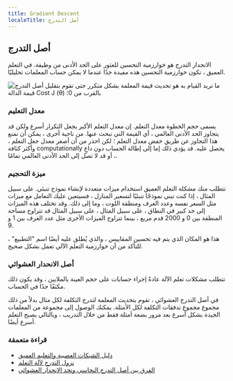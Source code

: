 ```yaml
---
title: Gradient Descent
localeTitle: أصل التدرج
---
```

## أصل التدرج

الانحدار التدرج هو خوارزمية التحسين للعثور على الحد الأدنى من وظيفة. في التعلم العميق ، تكون خوارزمية التحسين هذه مفيدة جدًا عندما لا يمكن حساب المعلمات تحليليًا.

![أصل التدرج](https://upload.wikimedia.org/wikipedia/commons/6/68/Gradient_descent.jpg) ما تريد القيام به هو تحديث قيمة المعلمة بشكل متكرر حتى تقوم بتقليل قيمة الدالة Cost J (θ) بالقرب من 0؛

### معدل التعليم

يسمى حجم الخطوة معدل التعلم. إن معدل التعلم الأكبر يجعل التكرار أسرع ولكن قد يتجاوز الحد الأدنى العالمي ، أي القيمة التي نبحث عنها. من ناحية أخرى ، يمكن أن نمنع هذا التجاوز عن طريق خفض معدل التعلم ؛ لكن احذر من أن أصغر معدل جعل التعلم ، وأكثر كثافة computationally يحصل عليه. قد يؤدي ذلك إما إلى إطالة الحساب دون داعٍ ، أو قد لا تصل إلى الحد الأدنى العالمي تمامًا.

### ميزة التحجيم

تتطلب منك مشكلة التعلم العميق استخدام ميزات متعددة لإنشاء نموذج تنبئي. على سبيل المثال ، إذا كنت تبني نموذجًا تنبئيًا لتسعير المنازل ، فسيتعين عليك التعامل مع ميزات مثل السعر نفسه وعدد الغرف ومنطقة اللوت ، وما إلى ذلك. وقد تختلف هذه الميزات إلى حد كبير في النطاق ، على سبيل المثال ، على سبيل المثال قد تتراوح مساحة المنطقة بين 0 و 2000 قدم مربع ، بينما تتراوح الميزات الأخرى مثل عدد الغرف بين 1 و 9.

هذا هو المكان الذي يتم فيه تحسين المقاييس ، والذي يُطلق عليه أيضًا اسم "التطبيع" ، للتأكد من أن خوارزمية التعلم الآلي تعمل بشكل صحيح.

### أصل الانحدار العشوائي

تتطلب مشكلات تعلم الآلة عادةً إجراء حسابات على حجم العينة بالملايين ، وقد يكون ذلك مكثفًا جدًا في الحساب.

في أصل التدرج العشوائي ، تقوم بتحديث المعلمة لتدرج التكلفة لكل مثال بدلاً من ذلك مجموع مجموع تدفقات التكلفة لكل الأمثلة. يمكنك الوصول إلى مجموعة من المعلمات الجيدة بشكل أسرع بعد مرور بضعة أمثلة فقط من خلال التدريب ، وبالتالي يصبح التعلم أسرع أيضًا.

### قراءة متعمقة

*   [دليل الشبكات العصبية والتعليم العميق](http://neuralnetworksanddeeplearning.com/)
*   [نزول التدرج لآلة التعلم](https://machinelearningmastery.com/gradient-descent-for-machine-learning/)
*   [الفرق بين أصل التدرج النحاسي ونحد الانحدار العشوائي](https://towardsdatascience.com/difference-between-batch-gradient-descent-and-stochastic-gradient-descent-1187f1291aa1)